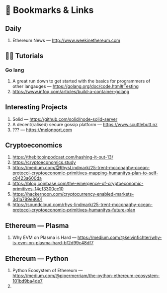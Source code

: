 # 🔗 Bookmarks & Links

## Daily

1. Ethereum News — http://www.weekinethereum.com

## 👩‍🏫 Tutorials

### Go lang

1. A great run down to get started with the basics for programmers of other langauges — https://golang.org/doc/code.html#Testing
2. https://www.infoq.com/articles/build-a-container-golang

## Interesting Projects

1. Solid — https://github.com/solid/node-solid-server
2. A decent(ralised) secure gossip platform — https://www.scuttlebutt.nz
3. ??? — https://melonport.com

## Cryptoeconomics

1. https://thebitcoinpodcast.com/hashing-it-out-13/
2. https://cryptoeconomics.study
3. https://medium.com/@RhysLindmark/25-trent-mcconaghy-ocean-protocol-cryptoeconomic-primitives-mapping-humanitys-plan-to-self-c8423a600da
4. https://blog.coinbase.com/the-emergence-of-cryptoeconomic-primitives-14ef3300cc10
5. https://hackernoon.com/cryptocurrency-enabled-markets-3d1a789e8601
6. https://soundcloud.com/rhys-lindmark/25-trent-mcconaghy-ocean-protocol-cryptoeconomic-primitives-humanitys-future-plan

## Ethereum — Plasma

1. Why EVM on Plasma is Hard — https://medium.com/@kelvinfichter/why-is-evm-on-plasma-hard-bf2d99c48df7

## Ethereum — Python

1. Python Ecosystem of Ethereum — https://medium.com/@pipermerriam/the-python-ethereum-ecosystem-101bd9ba4de7
2. 